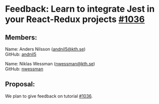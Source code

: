 # Feedback:  Learn to integrate Jest in your React-Redux projects [#1036](https://github.com/KTH/devops-course/pull/1036)

## Members:

Name: Anders Nilsson (andnil5@kth.se)  
GitHub: [andnil5](https://github.com/andnil5)

Name: Niklas Wessman (nwessman@kth.se)  
GitHub: [nwessman](https://github.com/nwessman)

## Proposal:

We plan to give feedback on tutorial [#1036](https://github.com/KTH/devops-course/pull/1036).